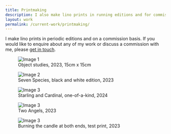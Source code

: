 ```yaml
---
title: Printmaking
description: I also make lino prints in running editions and for commission
layout: work
permalink: /current-work/printmaking/
---
```


<link rel="stylesheet" type="text/css" href="{{site.baseurl}}/assets/image-grid.css">

I make lino prints in periodic editions and on a commission basis. If you would like to enquire about any of my work or discuss a commission with me, please <a href="mailto:hinicole@jacobus.org">get in touch</a>.

<div class="image-grid">
  <figure>
    <img src="{{ site.baseurl }}/assets/images/art-found.jpg" alt="Image 1">
    <figcaption>Object studies, 2023, 15cm x 15cm</figcaption>
  </figure>
  <figure>
    <img src="{{ site.baseurl }}/assets/images/art-speciesbw.jpg" alt="Image 2">
    <figcaption>Seven Species, black and white edition, 2023</figcaption>
  </figure>
  <figure>
    <img src="{{ site.baseurl }}/assets/images/art-birds.jpg" alt="Image 3">
    <figcaption>Starling and Cardinal, one-of-a-kind, 2024</figcaption>
  </figure>
   <figure>
    <img src="{{ site.baseurl }}/assets/images/art-angels.jpg" alt="Image 3">
    <figcaption>Two Angels, 2023</figcaption>
  </figure>
   <figure>
    <img src="{{ site.baseurl }}/assets/images/art-burning.jpg" alt="Image 3">
    <figcaption>Burning the candle at both ends, test print, 2023</figcaption>
  </figure>
  <!-- Add more figures as needed -->
</div>